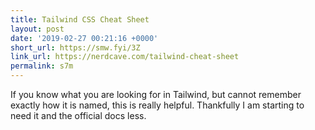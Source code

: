 ```yaml
---
title: Tailwind CSS Cheat Sheet
layout: post
date: '2019-02-27 00:21:16 +0000'
short_url: https://smw.fyi/3Z
link_url: https://nerdcave.com/tailwind-cheat-sheet
permalink: s7m
---
```

If you know what you are looking for in Tailwind, but cannot remember exactly how it is named, this is really helpful. Thankfully I am starting to need it and the official docs less.
